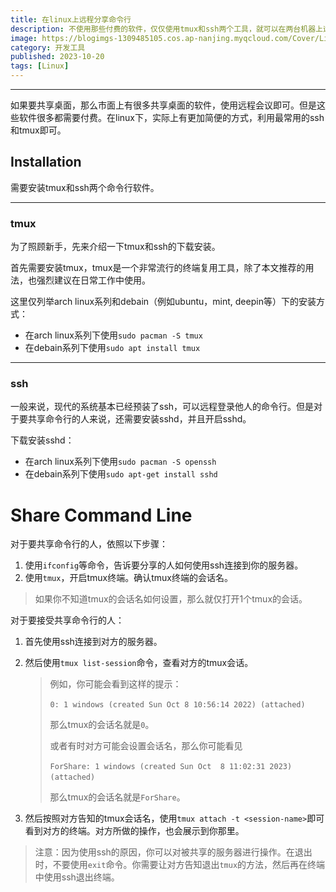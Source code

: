 ```yaml
---
title: 在linux上远程分享命令行
description: 不使用那些付费的软件，仅仅使用tmux和ssh两个工具，就可以在两台机器上远程共享命令行。
image: https://blogimgs-1309485105.cos.ap-nanjing.myqcloud.com/Cover/Linux/linux-penguin-1.png
category: 开发工具
published: 2023-10-20
tags: [Linux]
---
```

-----

如果要共享桌面，那么市面上有很多共享桌面的软件，使用远程会议即可。但是这些软件很多都需要付费。在linux下，实际上有更加简便的方式，利用最常用的ssh和tmux即可。

## Installation

需要安装tmux和ssh两个命令行软件。

----

### tmux

为了照顾新手，先来介绍一下tmux和ssh的下载安装。

首先需要安装tmux，tmux是一个非常流行的终端复用工具，除了本文推荐的用法，也强烈建议在日常工作中使用。

这里仅列举arch linux系列和debain（例如ubuntu，mint, deepin等）下的安装方式：

* 在arch linux系列下使用`sudo pacman -S tmux`​
* 在debain系列下使用`sudo apt install tmux`​

-------

### ssh

一般来说，现代的系统基本已经预装了ssh，可以远程登录他人的命令行。但是对于要共享命令行的人来说，还需要安装sshd，并且开启sshd。

下载安装sshd：

* 在arch linux系列下使用`sudo pacman -S openssh`​
* 在debain系列下使用`sudo apt-get install sshd`​

# Share Command Line

对于要共享命令行的人，依照以下步骤：

1. 使用`ifconfig`​等命令，告诉要分享的人如何使用ssh连接到你的服务器。
2. 使用`tmux`​，开启tmux终端。确认tmux终端的会话名。

> 如果你不知道tmux的会话名如何设置，那么就仅打开1个tmux的会话。

对于要接受共享命令行的人：

1. 首先使用ssh连接到对方的服务器。
2. 然后使用`tmux list-session`​命令，查看对方的tmux会话。

    > 例如，你可能会看到这样的提示：
    >
    > ​`0: 1 windows (created Sun Oct 8 10:56:14 2022) (attached)`​
    >
    > 那么tmux的会话名就是`0`​。
    >
    > 或者有时对方可能会设置会话名，那么你可能看见
    >
    > ​`ForShare: 1 windows (created Sun Oct  8 11:02:31 2023) (attached)`​
    >
    > 那么tmux的会话名就是`ForShare`​。
    >
3. 然后按照对方告知的tmux会话名，使用`tmux attach -t <session-name>`​即可看到对方的终端。对方所做的操作，也会展示到你那里。

> 注意：因为使用ssh的原因，你可以对被共享的服务器进行操作。在退出时，不要使用`exit`​命令。你需要让对方告知退出`tmux`​的方法，然后再在终端中使用ssh退出终端。
